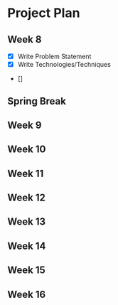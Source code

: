 # Project Plan
## Week 8
- [x] Write Problem Statement
- [x] Write Technologies/Techniques
- [] 
## Spring Break
## Week 9
## Week 10
## Week 11
## Week 12
## Week 13
## Week 14
## Week 15
## Week 16